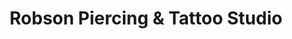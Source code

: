 ---
title: "Robson Piercing & Tattoo Studio"
url: /vancouver/robson-piercing-and-tattoo-studio/
shop: tattoo
---
